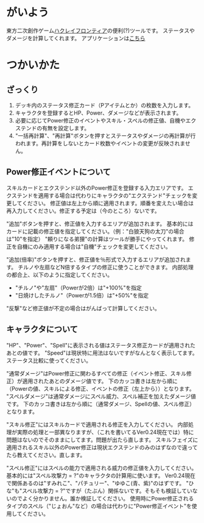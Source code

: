 # がいよう
東方二次創作ゲーム[ハクレイフロンティア](sitappa.com/hakurei_ss/)の便利(?)ツールです。
ステータスやダメージを計算してくれます。
アプリケーションは[こちら](https://azterisk.github.io/hakucalc/)

# つかいかた

## ざっくり

1. デッキ内のステータス修正カード（Pアイテムとか）の枚数を入力します。
2. キャラクタを登録するとHP、Power、ダメージなどが表示されます。
3. 必要に応じてPower修正のイベントやスキル・スペルの修正値、自機やエクステンドの有無を設定します。
4. "一括再計算"、"再計算"ボタンを押すとステータスやダメージの再計算が行われます。再計算をしないとカード枚数やイベントの変更が反映されません。

## Power修正イベントについて

スキルカードとエクステンド以外のPower修正を登録する入力エリアです。
エクステンドを適用する場合は代わりにキャラクタの"エクステンド"チェックを変更してください。
修正値は左上から順に適用されます。順番を変えたい場合は再入力してください。修正する予定は（今のところ）ないです。

"追加"ボタンを押すと、修正値を入力するエリアが追加されます。
基本的にはカードに記載の修正値を指定してください。（例："白狼天狗の太刀"の場合は"10"を指定）
"頼りになる弟狸"の計算はツールが勝手にやってくれます。
修正を自機にのみ適用する場合は"自機"チェックを変更してください。

"追加(倍率)"ボタンを押すと、修正値を％形式で入力するエリアが追加されます。
チルノや左扇などN倍するタイプの修正に使うことができます。
内部処理の都合上、以下のように指定してください。
- "チルノ"や"左扇"（Powerが2倍）は"+100%"を指定
- "日焼けしたチルノ"（Powerが1.5倍）は"+50%"を指定

"反撃"など修正値が不定の場合はがんばって計算してください。

## キャラクタについて

"HP"、"Power"、"Spell"に表示される値はステータス修正カードが適用されたあとの値です。
"Speed"は現状特に用法はないですがなんとなく表示してます。ステータス比較に使ってください。

"通常ダメージ"はPower修正に関わるすべての修正（イベント修正、スキル修正）が適用されたあとのダメージ値です。
下のカッコ書きは左から順に（Powerの値、スキルによる修正、イベントの修正（左上から））となります。
"スペルダメージ"は通常ダメージにスペル威力、スペル補正を加えたダメージ値です。
下のカッコ書きは左から順に（通常ダメージ、Spellの値、スペル修正）となります。

"スキル修正"にはスキルカードで適用される修正を入力してください。
内部処理が実際の処理と一部異なりますが、（これを書いてるVer0.24現在では）特に問題はないのでそのままにしてます。問題が出たら直します。
スキルフェイズに適用されるスキル以外のPower修正は現状エクステンドのみのはずなので違ってたら教えてください。直します。

"スペル修正"にはスペルの能力で適用される威力の修正値を入力してください。
基本的には"スペル攻撃力 = ?"のキャラクタの計算用に使います。
Ver0.24現在で関係あるのは"すみれこ"、"パチュリー"、"ゆゆこ(青、紫)"のはずです。
"ひな"も"スペル攻撃力 = ?"ですが（たぶん）関係ないです。そもそも検証していないのでよく分かりません。誰か検証してください。
使用時にPower修正されるタイプのスペル（"じょおん"など）の場合は代わりに"Power修正イベント"を使用してください。
